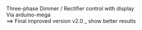 Three-phase Dimmer / Rectifier control with display \
Via arduino-mega \
==> Final improved version v2.0 _ show better results

